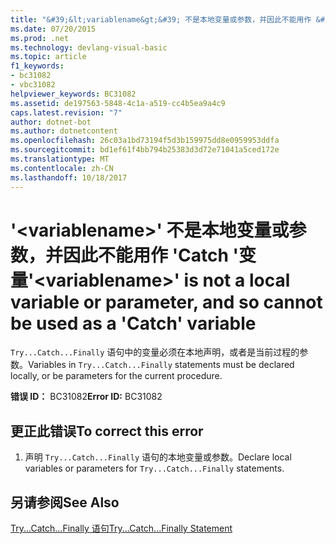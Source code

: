```yaml
---
title: "&#39;&lt;variablename&gt;&#39; 不是本地变量或参数，并因此不能用作 &#39;Catch &#39;变量"
ms.date: 07/20/2015
ms.prod: .net
ms.technology: devlang-visual-basic
ms.topic: article
f1_keywords:
- bc31082
- vbc31082
helpviewer_keywords: BC31082
ms.assetid: de197563-5848-4c1a-a519-cc4b5ea9a4c9
caps.latest.revision: "7"
author: dotnet-bot
ms.author: dotnetcontent
ms.openlocfilehash: 26c03a1bd73194f5d3b159975dd8e0959953ddfa
ms.sourcegitcommit: bd1ef61f4bb794b25383d3d72e71041a5ced172e
ms.translationtype: MT
ms.contentlocale: zh-CN
ms.lasthandoff: 10/18/2017
---
```

# <a name="39ltvariablenamegt39-is-not-a-local-variable-or-parameter-and-so-cannot-be-used-as-a-39catch39-variable"></a><span data-ttu-id="21f14-102">&#39;&lt;variablename&gt;&#39; 不是本地变量或参数，并因此不能用作 &#39;Catch &#39;变量</span><span class="sxs-lookup"><span data-stu-id="21f14-102">&#39;&lt;variablename&gt;&#39; is not a local variable or parameter, and so cannot be used as a &#39;Catch&#39; variable</span></span>
<span data-ttu-id="21f14-103">`Try...Catch...Finally` 语句中的变量必须在本地声明，或者是当前过程的参数。</span><span class="sxs-lookup"><span data-stu-id="21f14-103">Variables in `Try...Catch...Finally` statements must be declared locally, or be parameters for the current procedure.</span></span>  
  
 <span data-ttu-id="21f14-104">**错误 ID：** BC31082</span><span class="sxs-lookup"><span data-stu-id="21f14-104">**Error ID:** BC31082</span></span>  
  
## <a name="to-correct-this-error"></a><span data-ttu-id="21f14-105">更正此错误</span><span class="sxs-lookup"><span data-stu-id="21f14-105">To correct this error</span></span>  
  
1.  <span data-ttu-id="21f14-106">声明 `Try...Catch...Finally` 语句的本地变量或参数。</span><span class="sxs-lookup"><span data-stu-id="21f14-106">Declare local variables or parameters for `Try...Catch...Finally` statements.</span></span>  
  
## <a name="see-also"></a><span data-ttu-id="21f14-107">另请参阅</span><span class="sxs-lookup"><span data-stu-id="21f14-107">See Also</span></span>  
 [<span data-ttu-id="21f14-108">Try...Catch...Finally 语句</span><span class="sxs-lookup"><span data-stu-id="21f14-108">Try...Catch...Finally Statement</span></span>](../../visual-basic/language-reference/statements/try-catch-finally-statement.md)

